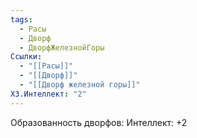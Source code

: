 ```yaml
---
tags:
  - Расы
  - Дворф
  - ДворфЖелезнойГоры
Ссылки:
  - "[[Расы]]"
  - "[[Дворф]]"
  - "[[Дворф железной горы]]"
ХЗ.Интеллект: "2"
---
```

Образованность дворфов:
Интеллект: +2









